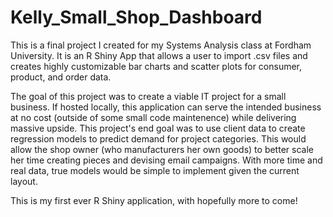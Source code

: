 # Kelly_Small_Shop_Dashboard
This is a final project I created for my Systems Analysis class at Fordham University. It is an R Shiny App that allows a user to import .csv files and creates highly customizable bar charts and scatter plots for consumer, product, and order data. 

The goal of this project was to create a viable IT project for a small business. If hosted locally, this application can serve the intended business at no cost (outside of some small code maintenence) while delivering massive upside. This project's end goal was to use client data to create regression models to predict demand for project categories. This would allow the shop owner (who manufacturers her own goods) to better scale her time creating pieces and devising email campaigns. With more time and real data, true models would be simple to implement given the current layout.

This is my first ever R Shiny application, with hopefully more to come!
